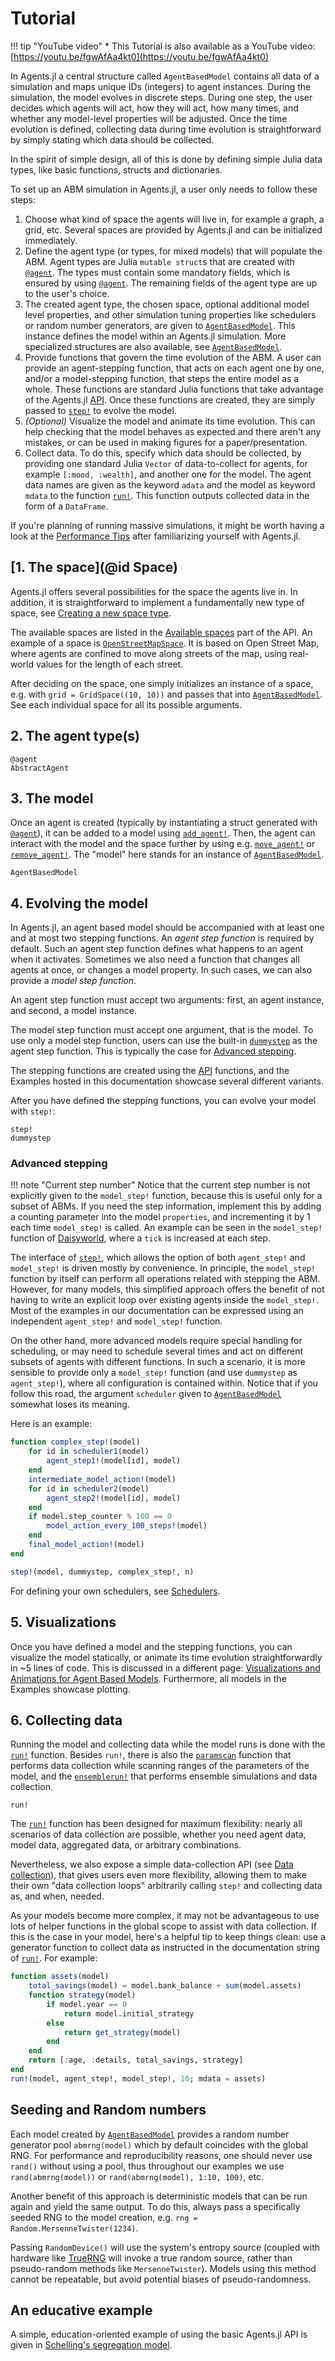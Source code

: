 # Tutorial

!!! tip "YouTube video"
      * This Tutorial is also available as a YouTube video: [https://youtu.be/fgwAfAa4kt0](https://youtu.be/fgwAfAa4kt0)


In Agents.jl a central structure called `AgentBasedModel` contains all data of a simulation and maps unique IDs (integers) to agent instances.
During the simulation, the model evolves in discrete steps. During one step, the user decides which agents will act, how they will act, how many times, and whether any model-level properties will be adjusted.
Once the time evolution is defined, collecting data during time evolution is straightforward by simply stating which data should be collected.

In the spirit of simple design, all of this is done by defining simple Julia data types, like basic functions, structs and dictionaries.

To set up an ABM simulation in Agents.jl, a user only needs to follow these steps:

1. Choose what kind of space the agents will live in, for example a graph, a grid, etc. Several spaces are provided by Agents.jl and can be initialized immediately.
2. Define the agent type (or types, for mixed models) that will populate the ABM. Agent types are Julia `mutable struct`s that are created with [`@agent`](@ref). The types must contain some mandatory fields, which is ensured by using [`@agent`](@ref). The remaining fields of the agent type are up to the user's choice.
3. The created agent type, the chosen space, optional additional model level properties, and other simulation tuning properties like schedulers or random number generators, are given to [`AgentBasedModel`](@ref). This instance defines the model within an Agents.jl simulation. More specialized structures are also available, see [`AgentBasedModel`](@ref).
4. Provide functions that govern the time evolution of the ABM. A user can provide an agent-stepping function, that acts on each agent one by one, and/or a model-stepping function, that steps the entire model as a whole. These functions are standard Julia functions that take advantage of the Agents.jl [API](@ref). Once these functions are created, they are simply passed to [`step!`](@ref) to evolve the model.
5. _(Optional)_ Visualize the model and animate its time evolution. This can help checking that the model behaves as expected and there aren't any mistakes, or can be used in making figures for a paper/presentation.
6. Collect data. To do this, specify which data should be collected, by providing one standard Julia `Vector` of data-to-collect for agents, for example `[:mood, :wealth]`, and another one for the model. The agent data names are given as the keyword `adata` and the model as keyword `mdata` to the function [`run!`](@ref). This function outputs collected data in the form of a `DataFrame`.

If you're planning of running massive simulations, it might be worth having a look at the [Performance Tips](@ref) after familiarizing yourself with Agents.jl.


## [1. The space](@id Space)
Agents.jl offers several possibilities for the space the agents live in.
In addition, it is straightforward to implement a fundamentally new type of space, see [Creating a new space type](@ref).

The available spaces are listed in the [Available spaces](@ref) part of the API.
An example of a space is [`OpenStreetMapSpace`](@ref). It is based on Open Street Map, where agents are confined to move along streets of the map, using real-world values for the length of each street.

After deciding on the space, one simply initializes an instance of a space, e.g. with `grid = GridSpace((10, 10))` and passes that into [`AgentBasedModel`](@ref). See each individual space for all its possible arguments.


## 2. The agent type(s)
```@docs
@agent
AbstractAgent
```

## 3. The model
Once an agent is created (typically by instantiating a struct generated with [`@agent`](@ref)), it can be added to a model using [`add_agent!`](@ref).
Then, the agent can interact with the model and the space further by using e.g. [`move_agent!`](@ref) or [`remove_agent!`](@ref).
The "model" here stands for an instance of [`AgentBasedModel`](@ref).

```@docs
AgentBasedModel
```

## 4. Evolving the model

In Agents.jl, an agent based model should be accompanied with at least one and at most two stepping functions.
An _agent step function_ is required by default.
Such an agent step function defines what happens to an agent when it activates.
Sometimes we also need a function that changes all agents at once, or changes a model property. In such cases, we can also provide a _model step function_.

An agent step function must accept two arguments: first, an agent instance, and second, a model instance.

The model step function must accept one argument, that is the model.
To use only a model step function, users can use the built-in [`dummystep`](@ref) as the agent step function. This is typically the case for [Advanced stepping](@ref).

The stepping functions are created using the [API](@ref) functions, and the Examples hosted in this documentation showcase several different variants.

After you have defined the stepping functions, you can evolve your model with `step!`:
```@docs
step!
dummystep
```

### Advanced stepping
!!! note "Current step number"
    Notice that the current step number is not explicitly given to the `model_step!`
    function, because this is useful only for a subset of ABMs. If you need the
    step information, implement this by adding a counting parameter into the model
    `properties`, and incrementing it by 1 each time `model_step!` is called.
    An example can be seen in the `model_step!` function of [Daisyworld](@ref),
    where a `tick` is increased at each step.

The interface of [`step!`](@ref), which allows the option of both `agent_step!` and `model_step!` is driven mostly by convenience. In principle, the `model_step!` function by itself can perform all operations related with stepping the ABM.
However, for many models, this simplified approach offers the benefit of not having to write an explicit loop over existing agents inside the `model_step!`.
Most of the examples in our documentation can be expressed using an independent `agent_step!` and `model_step!` function.

On the other hand, more advanced models require special handling for scheduling, or may need to schedule several times and act on different subsets of agents with different functions.
In such a scenario, it is more sensible to provide only a `model_step!` function (and use `dummystep` as `agent_step!`), where all configuration is contained within.
Notice that if you follow this road, the argument `scheduler` given to [`AgentBasedModel`](@ref) somewhat loses its meaning.

Here is an example:
```julia
function complex_step!(model)
    for id in scheduler1(model)
        agent_step1!(model[id], model)
    end
    intermediate_model_action!(model)
    for id in scheduler2(model)
        agent_step2!(model[id], model)
    end
    if model.step_counter % 100 == 0
        model_action_every_100_steps!(model)
    end
    final_model_action!(model)
end

step!(model, dummystep, complex_step!, n)
```

For defining your own schedulers, see [Schedulers](@ref).

## 5. Visualizations
Once you have defined a model and the stepping functions, you can visualize the model statically, or animate its time evolution straightforwardly in ~5 lines of code. This is discussed in a different page: [Visualizations and Animations for Agent Based Models](@ref). Furthermore, all models in the Examples showcase plotting.

## 6. Collecting data
Running the model and collecting data while the model runs is done with the [`run!`](@ref) function. Besides `run!`, there is also the [`paramscan`](@ref) function that performs data collection while scanning ranges of the parameters of the model, and the [`ensemblerun!`](@ref) that performs ensemble simulations and data collection.

```@docs
run!
```

The [`run!`](@ref) function has been designed for maximum flexibility: nearly all scenarios of data collection are possible, whether you need agent data, model data, aggregated data, or arbitrary combinations.

Nevertheless, we also expose a simple data-collection API (see [Data collection](@ref)), that gives users even more flexibility, allowing them to make their own "data collection loops" arbitrarily calling `step!` and collecting data as, and when, needed.

As your models become more complex, it may not be advantageous to use lots of helper functions in the global scope to assist with data collection.
If this is the case in your model, here's a helpful tip to keep things clean: use a generator function to collect data as instructed in the documentation string of [`run!`](@ref). For example:

```julia
function assets(model)
    total_savings(model) = model.bank_balance + sum(model.assets)
    function strategy(model)
        if model.year == 0
            return model.initial_strategy
        else
            return get_strategy(model)
        end
    end
    return [:age, :details, total_savings, strategy]
end
run!(model, agent_step!, model_step!, 10; mdata = assets)
```

## Seeding and Random numbers

Each model created by [`AgentBasedModel`](@ref) provides a random number generator pool `abmrng(model)` which by default coincides with the global RNG.
For performance and reproducibility reasons, one should never use `rand()` without using a pool, thus throughout our examples we use `rand(abmrng(model))` or `rand(abmrng(model), 1:10, 100)`, etc.

Another benefit of this approach is deterministic models that can be run again and yield the same output.
To do this, always pass a specifically seeded RNG to the model creation, e.g. `rng = Random.MersenneTwister(1234)`.

Passing `RandomDevice()` will use the system's entropy source (coupled with hardware like [TrueRNG](https://ubld.it/truerng_v3) will invoke a true random source, rather than pseudo-random methods like `MersenneTwister`). Models using this method cannot be repeatable, but avoid potential biases of pseudo-randomness.

## An educative example
A simple, education-oriented example of using the basic Agents.jl API is given in [Schelling's segregation model](@ref).
